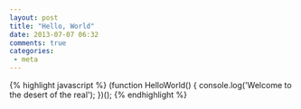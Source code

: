 ```yaml
---
layout: post
title: "Hello, World"
date: 2013-07-07 06:32
comments: true
categories:
 - meta
---
```


{% highlight javascript %}
(function HelloWorld() {
  console.log('Welcome to the desert of the real');
})();
{% endhighlight %}
